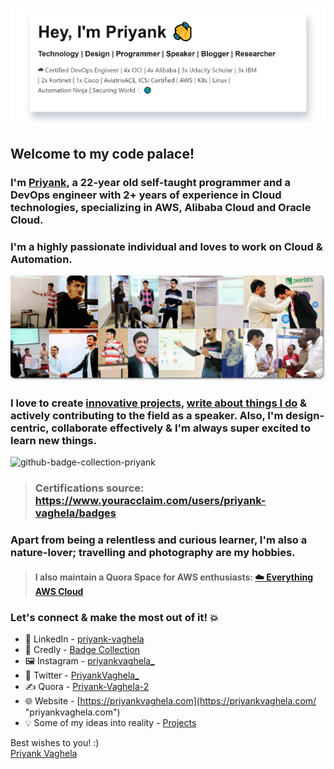 ![I'm all about automation.](assets/images/priyankintro.png)
## Welcome to my code palace!
### I'm [Priyank](https://priyankvaghela.com/ "priyankvaghela.com"), a 22-year old self-taught programmer and a DevOps engineer with 2+ years of experience in Cloud technologies, specializing in AWS, Alibaba Cloud and Oracle Cloud.
### I'm a highly passionate individual and loves to work on Cloud & Automation.
![github-cover-photo-priyank](assets/images/github-cover-photo.png)
### I love to create [innovative projects](https://priyankvaghela.com/projects "priyankvaghela.com"), [write about things I do](https://www.quora.com/profile/Priyank-Vaghela-2 "www.quora.com") & actively contributing to the field as a speaker. Also, I'm design-centric, collaborate effectively & I'm always super excited to learn new things.
![github-badge-collection-priyank](assets/images/certification-collection.gif)
> ### Certifications source: https://www.youracclaim.com/users/priyank-vaghela/badges

### Apart from being a relentless and curious learner, I'm also a nature-lover; travelling and photography are my hobbies.
> #### I also maintain a Quora Space for AWS enthusiasts: [☁️ Everything AWS Cloud](https://www.quora.com/q/awscloud "www.quora.com")

### Let's connect & make the most out of it! 💥
- 💼 LinkedIn - [priyank-vaghela](https://www.linkedin.com/in/priyank-vaghela)
- 🏅 Credly - [Badge Collection](https://www.youracclaim.com/users/priyank-vaghela/badges)
- 🖼 Instagram - [priyankvaghela_](https://instagram.com/priyankvaghela_ "instagram.com")
- 💬 Twitter - [PriyankVaghela_](https://twitter.com/PriyankVaghela_ "twitter.com")
- ✍ Quora - [Priyank-Vaghela-2](https://www.quora.com/profile/Priyank-Vaghela-2 "quora.com")
- 🌐 Website - [https://priyankvaghela.com](https://priyankvaghela.com/ "priyankvaghela.com")
- 💡 Some of my ideas into reality - [Projects](https://priyankvaghela.com/projects "priyankvaghela.com")

Best wishes to you! :)\
[Priyank Vaghela](https://priyankvaghela.com)
